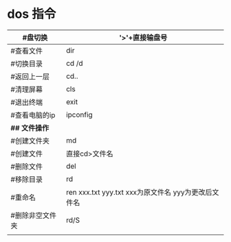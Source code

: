 # dos 指令

| #盘切换         | '>'+直接输盘号                                         |
| --------------- | ------------------------------------------------------ |
| #查看文件       | dir                                                    |
| #切换目录       | cd /d                                                  |
| #返回上一层     | cd..                                                   |
| #清理屏幕       | cls                                                    |
| #退出终端       | exit                                                   |
| #查看电脑的ip   | ipconfig                                               |
| **## 文件操作** |                                                        |
| #创建文件夹     | md                                                     |
| #创建文件       | 直接cd>文件名                                          |
| #删除文件       | del                                                    |
| #移除目录       | rd                                                     |
| #重命名         | ren xxx.txt yyy.txt    xxx为原文件名 yyy为更改后文件名 |
| #删除非空文件夹 | rd/S                                                   |
|                 |                                                        |

